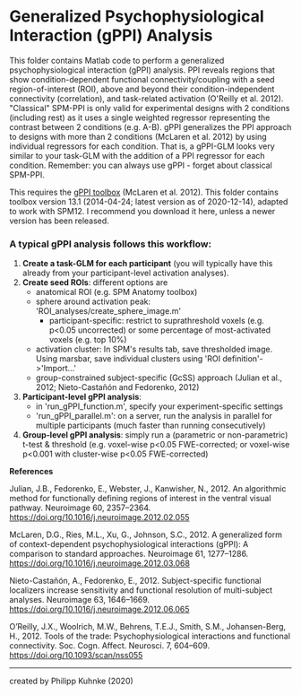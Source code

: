 # Generalized Psychophysiological Interaction (gPPI) Analysis
This folder contains Matlab code to perform a generalized psychophysiological interaction (gPPI) analysis. PPI reveals regions that show condition-dependent functional connectivity/coupling with a seed region-of-interest (ROI), above and beyond their condition-independent connectivity (correlation), and task-related activation (O'Reilly et al. 2012). "Classical" SPM-PPI is only valid for experimental designs with 2 conditions (including rest) as it uses a single weighted regressor representing the contrast between 2 conditions (e.g. A-B). gPPI generalizes the PPI approach to designs with more than 2 conditions (McLaren et al. 2012) by using individual regressors for each condition. That is, a gPPI-GLM looks very similar to your task-GLM with the addition of a PPI regressor for each condition. Remember: you can always use gPPI - forget about classical SPM-PPI. 

This requires the [gPPI toolbox](https://www.nitrc.org/projects/gppi) (McLaren et al. 2012). This folder contains toolbox version 13.1 (2014-04-24; latest version as of 2020-12-14), adapted to work with SPM12. I recommend you download it here, unless a newer version has been released.

### A typical gPPI analysis follows this workflow:
1. **Create a task-GLM for each participant** (you will typically have this already from your participant-level activation analyses).
2. **Create seed ROIs**: different options are
    * anatomical ROI (e.g. SPM Anatomy toolbox)
    * sphere around activation peak: 'ROI_analyses/create_sphere_image.m'
        * participant-specific: restrict to suprathreshold voxels (e.g. p<0.05 uncorrected) or some percentage of most-activated voxels (e.g. top 10%)
    * activation cluster: In SPM's results tab, save thresholded image. Using marsbar, save individual clusters using 'ROI definition'->'Import...'
    * group-constrained subject-specific (GcSS) approach (Julian et al., 2012; Nieto-Castañón and Fedorenko, 2012)
3. **Participant-level gPPI analysis**:
    * in 'run_gPPI_function.m', specify your experiment-specific settings
    * 'run_gPPI_parallel.m': on a server, run the analysis in parallel for multiple participants (much faster than running consecutively)
4. **Group-level gPPI analysis**: simply run a (parametric or non-parametric) t-test & threshold (e.g. voxel-wise p<0.05 FWE-corrected; or voxel-wise p<0.001 with cluster-wise p<0.05 FWE-corrected)


**References**

Julian, J.B., Fedorenko, E., Webster, J., Kanwisher, N., 2012. An algorithmic method for functionally defining regions of interest in the ventral visual pathway. Neuroimage 60, 2357–2364. https://doi.org/10.1016/j.neuroimage.2012.02.055

McLaren, D.G., Ries, M.L., Xu, G., Johnson, S.C., 2012. A generalized form of context-dependent psychophysiological interactions (gPPI): A comparison to standard approaches. Neuroimage 61, 1277–1286. https://doi.org/10.1016/j.neuroimage.2012.03.068

Nieto-Castañón, A., Fedorenko, E., 2012. Subject-specific functional localizers increase sensitivity and functional resolution of multi-subject analyses. Neuroimage 63, 1646–1669. https://doi.org/10.1016/j.neuroimage.2012.06.065

O’Reilly, J.X., Woolrich, M.W., Behrens, T.E.J., Smith, S.M., Johansen-Berg, H., 2012. Tools of the trade: Psychophysiological interactions and functional connectivity. Soc. Cogn. Affect. Neurosci. 7, 604–609. https://doi.org/10.1093/scan/nss055

---
created by Philipp Kuhnke (2020)


